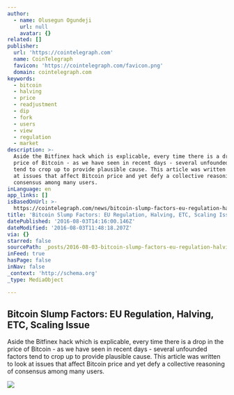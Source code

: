 ```yaml
---
author:
  - name: Olusegun Ogundeji
    url: null
    avatar: {}
related: []
publisher:
  url: 'https://cointelegraph.com'
  name: CoinTelegraph
  favicon: 'https://cointelegraph.com/favicon.png'
  domain: cointelegraph.com
keywords:
  - bitcoin
  - halving
  - price
  - readjustment
  - dip
  - fork
  - users
  - view
  - regulation
  - market
description: >-
  Aside the Bitfinex hack which is explicable, every time there is a drop in the
  price of Bitcoin - as we have seen in recent days - several unfounded factors
  tend to crop up to provide plausible cause. This article was written to look
  at issues that affect Bitcoin price and yet defy a collective reasoning of
  consensus among many users.
inLanguage: en
app_links: []
isBasedOnUrl: >-
  https://cointelegraph.com/news/bitcoin-slump-factors-eu-regulation-halving-etc-scaling-issue
title: 'Bitcoin Slump Factors: EU Regulation, Halving, ETC, Scaling Issue'
datePublished: '2016-08-03T14:16:00.146Z'
dateModified: '2016-08-03T11:48:18.207Z'
via: {}
starred: false
sourcePath: _posts/2016-08-03-bitcoin-slump-factors-eu-regulation-halving-etc-scaling.md
inFeed: true
hasPage: false
inNav: false
_context: 'http://schema.org'
_type: MediaObject

---
```

<article style=""><h1>Bitcoin Slump Factors: EU Regulation, Halving, ETC, Scaling Issue</h1><p>Aside the Bitfinex hack which is explicable, every time there is a drop in the price of Bitcoin - as we have seen in recent days - several unfounded factors tend to crop up to provide plausible cause. This article was written to look at issues that affect Bitcoin price and yet defy a collective reasoning of consensus among many users.</p><img src="https://cointelegraph.com/images/725_Ly9jb2ludGVsZWdyYXBoLmNvbS9zdG9yYWdlL3VwbG9hZHMvdmlldy80NWRkNjcxYzQ1NDMzMDM4YjRlYmZkOGVjM2JiODQ4Ny5qcGc=.jpg" /></article>
